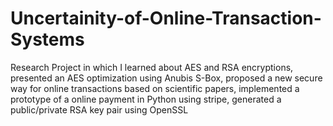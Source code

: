 # Uncertainity-of-Online-Transaction-Systems
Research Project in which I learned about AES and RSA encryptions, presented an AES optimization using Anubis S-Box, proposed a new secure way for online transactions based on scientific papers, implemented a prototype of a online payment in Python using stripe, generated a public/private RSA key pair using OpenSSL
